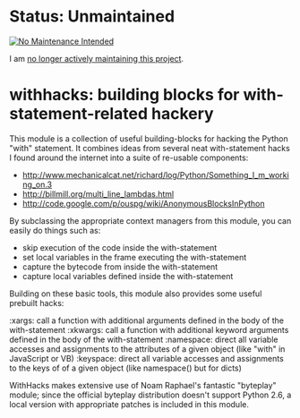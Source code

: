 
Status: Unmaintained
====================


[![No Maintenance Intended](http://unmaintained.tech/badge.svg)](http://unmaintained.tech/)

I am [no longer actively maintaining this project](https://rfk.id.au/blog/entry/archiving-open-source-projects/).


withhacks:  building blocks for with-statement-related hackery
==============================================================

This module is a collection of useful building-blocks for hacking the Python
"with" statement.  It combines ideas from several neat with-statement hacks 
I found around the internet into a suite of re-usable components:

  * http://www.mechanicalcat.net/richard/log/Python/Something_I_m_working_on.3
  * http://billmill.org/multi_line_lambdas.html
  * http://code.google.com/p/ouspg/wiki/AnonymousBlocksInPython

By subclassing the appropriate context managers from this module, you can
easily do things such as:

  * skip execution of the code inside the with-statement
  * set local variables in the frame executing the with-statement
  * capture the bytecode from inside the with-statement
  * capture local variables defined inside the with-statement

Building on these basic tools, this module also provides some useful prebuilt
hacks:

  :xargs:      call a function with additional arguments defined in the
               body of the with-statement
  :xkwargs:    call a function with additional keyword arguments defined
               in the body of the with-statement
  :namespace:  direct all variable accesses and assignments to the attributes
               of a given object (like "with" in JavaScript or VB)
  :keyspace:   direct all variable accesses and assignments to the keys of
               of a given object (like namespace() but for dicts)

WithHacks makes extensive use of Noam Raphael's fantastic "byteplay" module;
since the official byteplay distribution doesn't support Python 2.6, a local
version with appropriate patches is included in this module.

